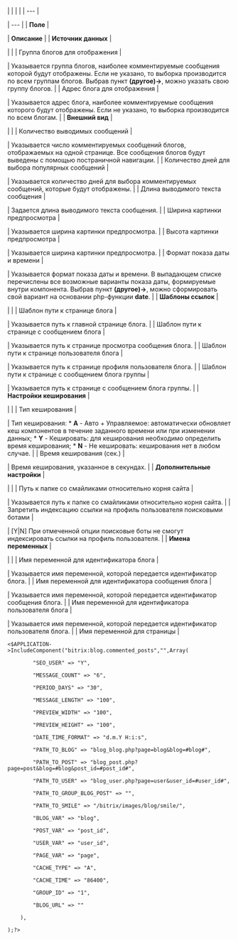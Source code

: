 |  |  |  |
| --- |

| --- |
| **Поле** |

| **Описание** |
| **Источник данных** |

| |
| Группа блогов для отображения |

| Указывается группа блогов, наиболее комментируемые сообщения которой будут отображены. Если не указано, то выборка производится по всем группам блогов. Выбрав пункт **(другое)->**, можно указать свою группу блогов. |
| Адрес блога для отображения |

| Указывается адрес блога, наиболее комментируемые сообщения которого будут отображены. Если не указано, то выборка производится по всем блогам. |
| **Внешний вид** |

| |
| Количество выводимых сообщений |

| Указывается число комментируемых сообщений блогов, отображаемых на одной странице. Все сообщения блогов будут выведены с помощью постраничной навигации. |
| Количество дней для выбора популярных сообщений |

| Указывается количество дней для выбора комментируемых сообщений, которые будут отображены. |
| Длина выводимого текста сообщения |

| Задается длина выводимого текста сообщения. |
| Ширина картинки предпросмотра |

| Указывается ширина картинки предпросмотра. |
| Высота картинки предпросмотра |

| Указывается ширина картинки предпросмотра. |
| Формат показа даты и времени |

| Указывается формат показа даты и времени. В выпадающем списке перечислены все возможные варианты показа даты, формируемые внутри компонента. Выбрав пункт **(другое)->**, можно сформировать свой вариант на основании php-функции **date**. |
| **Шаблоны ссылок** |

| |
| Шаблон пути к странице блога |

| Указывается путь к главной странице блога. |
| Шаблон пути к странице с сообщением блога |

| Указывается путь к странице просмотра сообщения блога. |
| Шаблон пути к странице пользователя блога |

| Указывается путь к странице профиля пользователя блога. |
| Шаблон пути к странице с сообщением блога группы |

| Указывается путь к странице с сообщением блога группы. |
| **Настройки кеширования** |

| |
| Тип кеширования |

| Тип кеширования:  * **A** - Авто + Управляемое: автоматически обновляет кеш компонентов в течение заданного времени или при изменении данных; * **Y** - Кешировать: для кеширования необходимо определить время кеширования; * **N** - Не кешировать: кеширования нет в любом случае. |
| Время кеширования (сек.) |

| Время кеширования, указанное в секундах. |
| **Дополнительные настройки** |

| |
| Путь к папке со смайликами относительно корня сайта |

| Указывается путь к папке со смайликами относительно корня сайта. |
| Запретить индексацию ссылки на профиль пользователя поисковыми ботами |

| [Y|N] При отмеченной опции поисковые боты не смогут индексировать ссылки на профиль пользователя. |
| **Имена переменных** |

| |
| Имя переменной для идентификатора блога |

| Указывается имя переменной, которой передается идентификатор блога. |
| Имя переменной для идентификатора сообщения блога |

| Указывается имя переменной, которой передается идентификатор сообщения блога. |
| Имя переменной для идентификатора пользователя блога |

| Указывается имя переменной, которой передается идентификатор пользователя блога. |
| Имя переменной для страницы |

```
<$APPLICATION->IncludeComponent("bitrix:blog.commented_posts","",Array(

		"SEO_USER" => "Y",

		"MESSAGE_COUNT" => "6",

		"PERIOD_DAYS" => "30",

		"MESSAGE_LENGTH" => "100",

		"PREVIEW_WIDTH" => "100",

		"PREVIEW_HEIGHT" => "100",

		"DATE_TIME_FORMAT" => "d.m.Y H:i:s",

		"PATH_TO_BLOG" => "blog_blog.php?page=blog&blog=#blog#",

		"PATH_TO_POST" => "blog_post.php?page=post&blog=#blog&post_id=#post_id#",

		"PATH_TO_USER" => "blog_user.php?page=user&user_id=#user_id#",

		"PATH_TO_GROUP_BLOG_POST" => "",

		"PATH_TO_SMILE" => "/bitrix/images/blog/smile/",

		"BLOG_VAR" => "blog",

		"POST_VAR" => "post_id",

		"USER_VAR" => "user_id",

		"PAGE_VAR" => "page",

		"CACHE_TYPE" => "A",

		"CACHE_TIME" => "86400",

		"GROUP_ID" => "1",

		"BLOG_URL" => ""

	),

);?>


```